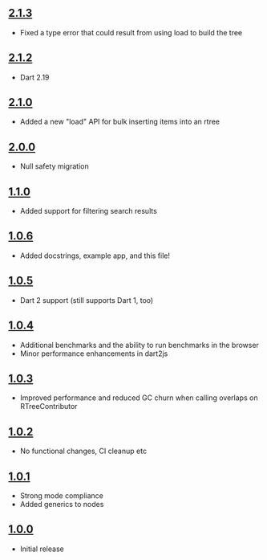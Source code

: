 ## [2.1.3](https://github.com/Workiva/r_tree/compare/2.1.2...2.1.3)

- Fixed a type error that could result from using load to build the tree

## [2.1.2](https://github.com/Workiva/r_tree/compare/2.1.0...2.1.2)

- Dart 2.19
  
## [2.1.0](https://github.com/Workiva/r_tree/compare/2.0.0...2.1.0)

- Added a new "load" API for bulk inserting items into an rtree
  
## [2.0.0](https://github.com/Workiva/r_tree/compare/1.1.0...2.0.0)

- Null safety migration

## [1.1.0](https://github.com/Workiva/r_tree/compare/1.0.6...1.1.0)

- Added support for filtering search results

## [1.0.6](https://github.com/Workiva/r_tree/compare/1.0.5...1.0.6)

- Added docstrings, example app, and this file!

## [1.0.5](https://github.com/Workiva/r_tree/compare/1.0.4...1.0.5)

- Dart 2 support (still supports Dart 1, too)

## [1.0.4](https://github.com/Workiva/r_tree/compare/1.0.3...1.0.4)

- Additional benchmarks and the ability to run benchmarks in the browser
- Minor performance enhancements in dart2js

## [1.0.3](https://github.com/Workiva/r_tree/compare/1.0.2...1.0.3)

- Improved performance and reduced GC churn when calling overlaps on RTreeContributor

## [1.0.2](https://github.com/Workiva/r_tree/compare/1.0.1...1.0.2)

- No functional changes, CI cleanup etc

## [1.0.1](https://github.com/Workiva/r_tree/compare/1.0.0...1.0.1)

- Strong mode compliance
- Added generics to nodes

## [1.0.0](https://github.com/Workiva/r_tree/tree/1.0.0)

- Initial release
